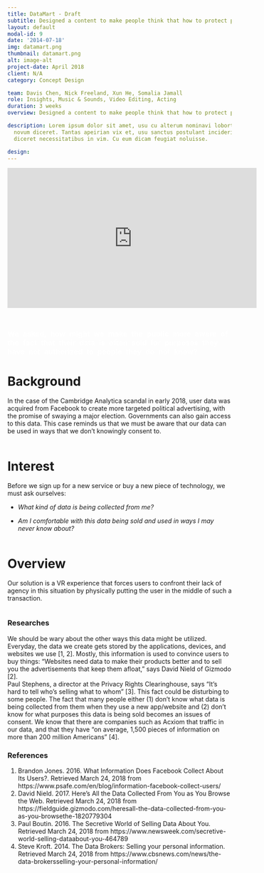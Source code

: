 ```yaml
---
title: DataMart - Draft
subtitle: Designed a content to make people think that how to protect personal online data as they feel necessary.<br>Utilized Premiere Pro and After Effects to create clips of rich content as prototype to present the design idea.
layout: default
modal-id: 9
date: '2014-07-18'
img: datamart.png
thumbnail: datamart.png
alt: image-alt
project-date: April 2018
client: N/A
category: Concept Design

team: Davis Chen, Nick Freeland, Xun He, Somalia Jamall
role: Insights, Music & Sounds, Video Editing, Acting
duration: 3 weeks
overview: Designed a content to make people think that how to protect personal online data as they feel necessary.<br>Utilized Premiere Pro and After Effects to create clips of rich content as prototype to present the design idea.

description: Lorem ipsum dolor sit amet, usu cu alterum nominavi lobortis. At duo
  novum diceret. Tantas apeirian vix et, usu sanctus postulant inciderint ut, populo
  diceret necessitatibus in vim. Cu eum dicam feugiat noluisse.

design:
---
```

<div class="row bg-darkest-gray" > <!-- eternal structure: row col-xl-12 modal-body 1-->
<div class="col-xl-12"> <!-- eternal structure: row col-xl-12 modal-body 2-->
<div class="modal-body"> <!-- eternal structure: row col-xl-12 modal-body 3-->
    <!-- post content start-->
    <div class="container">
      <div class="row text-left" >
        <div class="col-lg-6">
          <iframe width="560" height="315" src="https://www.youtube.com/embed/1vSejrGjO1U" frameborder="0" allow="accelerometer; autoplay; encrypted-media; gyroscope; picture-in-picture" allowfullscreen></iframe>
        </div>
        <div class="col-lg-6 text-info" style="padding-top: 5%;">
        <h3 style="text-transform:none; color: #fff; word-spacing: 5px; line-hright: 5px;">We asked, how might we make the public more aware of the fact that their data is often sold for purposes they have not authorized to people they do not know?</h3>
        </div>
      </div>
    </div>
    <!-- post content end-->
</div> <!-- eternal structure: row col-xl-12 modal-body 4-->
</div> <!-- eternal structure: row col-xl-12 modal-body 5-->
</div>
<div class="row"> <!-- eternal structure: row col-xl-12 modal-body 1-->
<div class="col-xl-12"> <!-- eternal structure: row col-xl-12 modal-body 2-->
<div class="modal-body"> <!-- eternal structure: row col-xl-12 modal-body 3-->
    <!-- post content start-->
    <div class="container"> 
    <div class="row text-left text-general">
        <div class="col-lg-12">
        <h1 class="service-heading">Background</h1>
        </div>
    </div>
    <div class="row text-left text-general">
        <div class="col-lg-7 col-sm-7 col-xs-7">
          <p>In the case of the Cambridge Analytica scandal in early 2018, user data was acquired from Facebook to create more targeted political advertising, with the promise of swaying a major election. Governments can also gain access to this data. This case reminds us that we must be aware that our data can be used in ways that we don’t knowingly consent to.</p>
        </div>
        <div class="col-lg-5 col-sm-5 col-xs-5">
          <span >
          <img class="img-responsive center-block" src="img/portfolio/datamart-background.png" alt="">
          </span>
        </div>
    </div>
    <div class="row text-left text-general">
        <div class="col-lg-12">
        <h1 class="service-heading">Interest</h1>
        </div>
    </div>
    <div class="row text-left text-general">
        <div class="col-lg-7 col-sm-7 col-xs-7">
          <p>Before we sign up for a new service or buy a new piece of technology, we must ask ourselves:</p>
          <ul class="text-muted" style="font-style: italic;">
            <li><p>What kind of data is being collected from me?</p></li>
            <li><p>Am I comfortable with this data being sold and used in ways I may never know about?</p></li>
          </ul>
        </div>
        <div class="col-lg-5 col-sm-5 col-xs-5">
          <span >
          <img class="img-responsive center-block" src="img/portfolio/datamart-social.png" alt="">
          </span>
        </div>
    </div>
    <div class="row text-left text-general">
        <div class="col-lg-12">
        <h1 class="service-heading">Overview</h1>
        </div>
    </div>
    <div class="row text-left text-general">
        <div class="col-lg-7 col-sm-7 col-xs-7">
          <p>Our solution is a VR experience that forces users to confront their lack of agency in this situation by physically putting the user in the middle of such a transaction.</p>
        </div>
        <div class="col-lg-5 col-sm-5 col-xs-5">
          <span >
          <img class="img-responsive center-block" src="img/portfolio/datamart-overview.png" alt="">
          </span>
        </div>
    </div>
    <div class="row text-left">
      <span >
      <img class="img-responsive center-block" src="img/portfolio/DataMart-XD.png" alt="">
      </span>
    </div>
    <div class="row ">
        <div class="col-md-6">
            <h3 class="service-heading text-center">Researches</h3>
            <p class="text-left">We should be wary about the other ways this data might be utilized. Everyday, the data we create gets stored by the applications, devices, and websites we use [1, 2]. Mostly, this information is used to convince users to buy things: “Websites need data to make their products better and to sell you the advertisements that keep them afloat,” says David Nield of Gizmodo [2].<br>
      Paul Stephens, a director at the Privacy Rights Clearinghouse, says “It’s hard to tell who’s selling what to whom” [3]. This fact could be disturbing to some people. The fact that many people either (1) don’t know what data is being collected from them when they use a new app/website and (2) don’t know for what purposes this data is being sold becomes an issues of consent. We know that there are companies such as Acxiom that traffic in our data, and that they have “on average, 1,500 pieces of information on more than 200 million Americans” [4].</p>
        </div>
        <div class="col-md-6">
            <h3 class="service-heading text-center">References</h3>
            <ol class="text-left">
            <li>Brandon Jones. 2016. What Information Does Facebook Collect About Its Users?. Retrieved March 24, 2018 from https://www.psafe.com/en/blog/information-facebook-collect-users/</li>
            <li>David Nield. 2017. Here’s All the Data Collected From You as You Browse the Web. Retrieved March 24, 2018 from https://fieldguide.gizmodo.com/heresall-the-data-collected-from-you-as-you-browsethe-1820779304</li>
            <li>Paul Boutin. 2016. The Secretive World of Selling Data About You. Retrieved March 24, 2018 from https://www.newsweek.com/secretive-world-selling-dataabout-you-464789</li>
            <li>Steve Kroft. 2014. The Data Brokers: Selling your personal information. Retrieved March 24, 2018 from https://www.cbsnews.com/news/the-data-brokersselling-your-personal-information/</li>
            </ol>
        </div>
    </div><!-- row -->

  </div> <!-- container -->
    <!-- post content end-->
</div> <!-- eternal structure: row col-xl-12 modal-body 4-->
</div> <!-- eternal structure: row col-xl-12 modal-body 5-->
</div>
